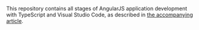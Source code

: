 This repository contains all stages of AngularJS application development with TypeScript and Visual Studio Code, as described in [the accompanying article](http://wasker.github.io/articles/2015-08-20-angularjs-typescript-visual-studio-code/).
